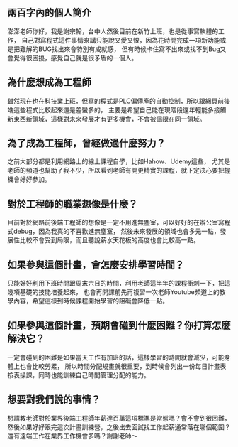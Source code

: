 
<body>
<h2>兩百字內的個人簡介</h2>
<p>
澎澎老師你好，我是謝宗翰，台中人然後目前在新竹上班，也是從事寫軟體的工作，
自己對寫程式這件事情來講只能說又愛又恨，因為花時間完成一項新功能或是把難解的BUG找出來會特別有成就感，
但有時候卡住寫不出來或找不到Bug又會覺得很困擾，感覺自己就是很矛盾的一個人。
</p>

<h2>為什麼想成為工程師</h2>
<p>
雖然現在也在科技業上班，但寫的程式是PLC偏傳產的自動控制，所以跟網頁前後端這些程式比較起來還是差蠻多的，
主要是希望自己能在現階段還年輕能多接觸新東西新領域，這樣對未來發展才有更多機會，不會被侷限在同一領域。
</p>

<h2>為了成為工程師，曾經做過什麼努力？</h2>
<p>
之前大部分都是利用網路上的線上課程自學，比如Hahow、Udemy這些，
尤其是老師的頻道也幫助了我不少，所以看到老師有開更精實的課程，就下定決心要把握機會好好參加。
</p>

<h2>對於工程師的職業想像是什麼？</h2>
<p>
目前對於網路前後端工程師的想像是一定不用進無塵室，可以好好的在辦公室寫程式debug，因為我真的不喜歡進無塵室，
然後未來發展的領域也會多元一點，發展性比較不會受到局限，而且聽說薪水天花板的高度也會比較高一點。
</p>

<h2>如果參與這個計畫，會怎麼安排學習時間？</h2>
<p>
只能好好利用下班時間跟周末六日的時間，利用老師這半年的課程衝刺一下，把這幾項基礎的技能培養起來，
也會再開課前先再複習一次老師Youtube頻道上的教學內容，希望這樣到時候課程開始學習的阻礙會降低一點。
</p>

<h2>如果參與這個計畫，預期會碰到什麼困難？你打算怎麼解決它？</h2>
<p>
一定會碰到的困難是如果當天工作有加班的話，這樣學習的時間就會減少，可能身體上也會比較勞累，
所以時間分配規畫就很重要，到時候會列出一份每日計畫表按表操課，同時也能訓練自己時間管理分配的能力。
</p>

<h2>想要對我們說的事情？</h2>
<p>
想請教老師對於業界後端工程師年薪達百萬這項標準是常態嗎？會不會到很困難，
然後如果好好跟完這次計畫訓練營，之後出去面試找工作起薪通常落在哪個範圍？
還有遠端工作在業界工作機會多嗎？謝謝老師～
</p>
</body>
